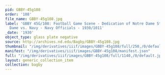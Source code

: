 ```yaml
---
pid: GBBY-45g108
order: '108'
file_name: GBBY-45g108.jpg
label: 'GBBY 45G/108: Football Game Scene - Dedication of Notre Dame Stadium, Notre
  Dame vs. Navy - Navy Officials - 1930/1011'
_date: '1930'
object_type: glass plate negative
source: http://archives.nd.edu/Bagby/GBBY-45g108.jpg
thumbnail: "/img/derivatives/iiif/images/GBBY-45g108/full/250,/0/default.jpg"
manifest: "/img/derivatives/iiif/images/GBBY-45g108/manifest.json"
full: "/img/derivatives/iiif/images/GBBY-45g108/full/1140,/0/default.jpg"
layout: generic_collection_item
collection: bagby
---
```

